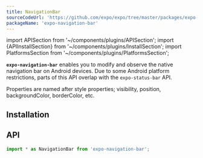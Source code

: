 ```yaml
---
title: NavigationBar
sourceCodeUrl: 'https://github.com/expo/expo/tree/master/packages/expo-navigation-bar'
packageName: 'expo-navigation-bar'
---
```


import APISection from '~/components/plugins/APISection';
import {APIInstallSection} from '~/components/plugins/InstallSection';
import PlatformsSection from '~/components/plugins/PlatformsSection';

**`expo-navigation-bar`** enables you to modify and observe the native navigation bar on Android devices. Due to some Android platform restrictions, parts of this API overlap with the `expo-status-bar` API.

Properties are named after style properties; visibility, position, backgroundColor, borderColor, etc.


<PlatformsSection android emulator />

## Installation

<APIInstallSection />

## API

```js
import * as NavigationBar from 'expo-navigation-bar';
```

<APISection packageName="expo-navigation-bar" apiName="NavigationBar" />
